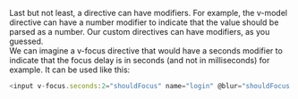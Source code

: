 Last but not least, a directive can have modifiers. For example, the v-model directive can have a
number modifier to indicate that the value should be parsed as a number. Our custom directives can
have modifiers, as you guessed.
\
We can imagine a v-focus directive that would have a seconds modifier to indicate that the focus
delay is in seconds (and not in milliseconds) for example. It can be used like this:

```js
<input v-focus.seconds:2="shouldFocus" name="login" @blur="shouldFocus = false" />
```

